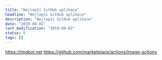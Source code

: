 ```yaml
---
title: "Nejlepší GitHub aplikace"
headline: "Nejlepší GitHub aplikace"
description: "Nejlepší GitHub aplikace"
date: "2019-08-02"
last_modification: "2019-08-02"
status: 0
tags: []
---
```


https://imgbot.net
https://github.com/marketplace/actions/image-actions
